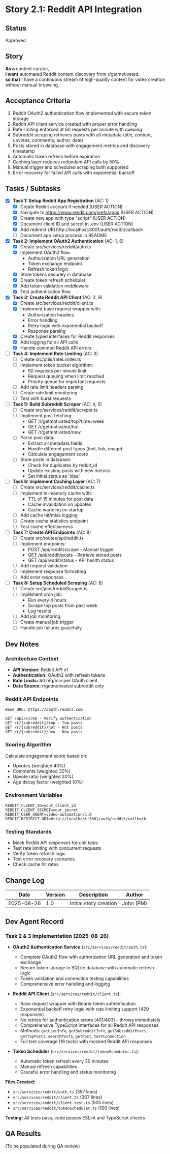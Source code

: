 # Story 2.1: Reddit API Integration

## Status

Approved

## Story

**As a** content curator,  
**I want** automated Reddit content discovery from r/getmotivated,  
**so that** I have a continuous stream of high-quality content for video creation without manual browsing.

## Acceptance Criteria

1. Reddit OAuth2 authentication flow implemented with secure token storage
2. Reddit API client service created with proper error handling
3. Rate limiting enforced at 60 requests per minute with queuing
4. Subreddit scraping retrieves posts with all metadata (title, content, upvotes, comments, author, date)
5. Posts stored in database with engagement metrics and discovery timestamp
6. Automatic token refresh before expiration
7. Caching layer reduces redundant API calls by 50%
8. Manual trigger and scheduled scraping both supported
9. Error recovery for failed API calls with exponential backoff

## Tasks / Subtasks

- [x] **Task 1: Setup Reddit App Registration** (AC: 1)
  - [x] Create Reddit account if needed (USER ACTION)
  - [x] Navigate to https://www.reddit.com/prefs/apps (USER ACTION)
  - [x] Create new app with type "script" (USER ACTION)
  - [x] Document client ID and secret in .env (USER ACTION)
  - [x] Add redirect URI http://localhost:3001/auth/reddit/callback
  - [ ] Document app setup process in README

- [x] **Task 2: Implement OAuth2 Authentication** (AC: 1, 6)
  - [x] Create src/services/reddit/auth.ts
  - [x] Implement OAuth2 flow:
    - Authorization URL generation
    - Token exchange endpoint
    - Refresh token logic
  - [x] Store tokens securely in database
  - [x] Create token refresh scheduler
  - [x] Add token validation middleware
  - [x] Test authentication flow

- [x] **Task 3: Create Reddit API Client** (AC: 2, 9)
  - [x] Create src/services/reddit/client.ts
  - [x] Implement base request wrapper with:
    - Authorization headers
    - Error handling
    - Retry logic with exponential backoff
    - Response parsing
  - [x] Create typed interfaces for Reddit responses
  - [x] Add logging for all API calls
  - [x] Handle common Reddit API errors

- [ ] **Task 4: Implement Rate Limiting** (AC: 3)
  - [ ] Create src/utils/rateLimiter.ts
  - [ ] Implement token bucket algorithm:
    - 60 requests per minute limit
    - Request queuing when limit reached
    - Priority queue for important requests
  - [ ] Add rate limit headers parsing
  - [ ] Create rate limit monitoring
  - [ ] Test with burst requests

- [ ] **Task 5: Build Subreddit Scraper** (AC: 4, 5)
  - [ ] Create src/services/reddit/scraper.ts
  - [ ] Implement post fetching:
    - GET /r/getmotivated/top?time=week
    - GET /r/getmotivated/hot
    - GET /r/getmotivated/new
  - [ ] Parse post data:
    - Extract all metadata fields
    - Handle different post types (text, link, image)
    - Calculate engagement score
  - [ ] Store posts in database:
    - Check for duplicates by reddit_id
    - Update existing posts with new metrics
    - Set initial status as 'idea'

- [ ] **Task 6: Implement Caching Layer** (AC: 7)
  - [ ] Create src/services/reddit/cache.ts
  - [ ] Implement in-memory cache with:
    - TTL of 15 minutes for post data
    - Cache invalidation on updates
    - Cache warming on startup
  - [ ] Add cache hit/miss logging
  - [ ] Create cache statistics endpoint
  - [ ] Test cache effectiveness

- [ ] **Task 7: Create API Endpoints** (AC: 8)
  - [ ] Create src/routes/api/reddit.ts
  - [ ] Implement endpoints:
    - POST /api/reddit/scrape - Manual trigger
    - GET /api/reddit/posts - Retrieve stored posts
    - GET /api/reddit/status - API health status
  - [ ] Add request validation
  - [ ] Implement response formatting
  - [ ] Add error responses

- [ ] **Task 8: Setup Scheduled Scraping** (AC: 8)
  - [ ] Create src/jobs/redditScraper.ts
  - [ ] Implement cron job:
    - Run every 4 hours
    - Scrape top posts from past week
    - Log results
  - [ ] Add job monitoring
  - [ ] Create manual job trigger
  - [ ] Handle job failures gracefully

## Dev Notes

### Architecture Context

- **API Version:** Reddit API v1
- **Authentication:** OAuth2 with refresh tokens
- **Rate Limits:** 60 req/min per OAuth client
- **Data Source:** r/getmotivated subreddit only

### Reddit API Endpoints

```
Base URL: https://oauth.reddit.com

GET /api/v1/me - Verify authentication
GET /r/{subreddit}/top - Top posts
GET /r/{subreddit}/hot - Hot posts
GET /r/{subreddit}/new - New posts
```

### Scoring Algorithm

Calculate engagement score based on:

- Upvotes (weighted 40%)
- Comments (weighted 30%)
- Upvote ratio (weighted 20%)
- Age decay factor (weighted 10%)

### Environment Variables

```
REDDIT_CLIENT_ID=your_client_id
REDDIT_CLIENT_SECRET=your_secret
REDDIT_USER_AGENT=video-automation/1.0
REDDIT_REDIRECT_URI=http://localhost:3001/auth/reddit/callback
```

### Testing Standards

- Mock Reddit API responses for unit tests
- Test rate limiting with concurrent requests
- Verify token refresh logic
- Test error recovery scenarios
- Check cache hit rates

## Change Log

| Date       | Version | Description            | Author    |
| ---------- | ------- | ---------------------- | --------- |
| 2025-08-26 | 1.0     | Initial story creation | John (PM) |

## Dev Agent Record

### Task 2 & 3 Implementation (2025-08-26)

- **OAuth2 Authentication Service** (`src/services/reddit/auth.ts`):
  - Complete OAuth2 flow with authorization URL generation and token exchange
  - Secure token storage in SQLite database with automatic refresh logic
  - Token validation and connection testing capabilities
  - Comprehensive error handling and logging

- **Reddit API Client** (`src/services/reddit/client.ts`):
  - Base request wrapper with Bearer token authentication
  - Exponential backoff retry logic with rate limiting support (429 responses)
  - No retries for authentication errors (401/403) - throws immediately
  - Comprehensive TypeScript interfaces for all Reddit API responses
  - Methods: `getUserInfo`, `getSubredditInfo`, `getSubredditPosts`, `getTopPosts`, `searchPosts`, `getPost`, `testConnection`
  - Full test coverage (16 tests) with mocked Reddit API responses

- **Token Scheduler** (`src/services/reddit/tokenScheduler.ts`):
  - Automatic token refresh every 30 minutes
  - Manual refresh capabilities
  - Graceful error handling and status monitoring

**Files Created:**

- `src/services/reddit/auth.ts` (357 lines)
- `src/services/reddit/client.ts` (367 lines)
- `src/services/reddit/client.test.ts` (505 lines)
- `src/services/reddit/tokenScheduler.ts` (100 lines)

**Testing:** All tests pass, code passes ESLint and TypeScript checks

## QA Results

(To be populated during QA review)
